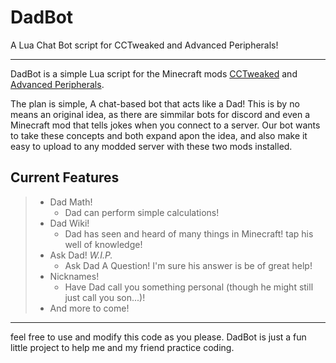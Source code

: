 # DadBot
A Lua Chat Bot script for CCTweaked and Advanced Peripherals!

---

DadBot is a simple Lua script for the Minecraft mods [CCTweaked](https://www.curseforge.com/minecraft/mc-mods/cc-tweaked) and [Advanced Peripherals](https://www.curseforge.com/minecraft/mc-mods/advanced-peripherals).

The plan is simple, A chat-based bot that acts like a Dad!
This is by no means an original idea, as there are simmilar bots for discord and even a Minecraft mod that tells jokes when you connect to a server.
Our bot wants to take these concepts and both expand apon the idea, and also make it easy to upload to any modded server with these two mods installed.

## Current Features

> - Dad Math!
>      - Dad can perform simple calculations!
> - Dad Wiki!
>      - Dad has seen and heard of many things in Minecraft! tap his well of knowledge!
> - Ask Dad! *W.I.P.*
>      - Ask Dad A Question! I'm sure his answer is be of great help!
> - Nicknames!
>      - Have Dad call you something personal (though he might still just call you son...)!
> - And more to come!

---

feel free to use and modify this code as you please. DadBot is just a fun little project to help me and my friend practice coding.
